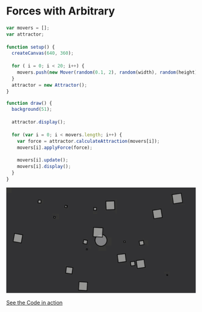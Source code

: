 # Forces with Arbitrary


```js
var movers = [];
var attractor;

function setup() {
  createCanvas(640, 360);

  for ( i = 0; i < 20; i++) {
    movers.push(new Mover(random(0.1, 2), random(width), random(height)));
  }
  attractor = new Attractor();
}
```

```js
function draw() {
  background(51);

  attractor.display();

  for (var i = 0; i < movers.length; i++) {
    var force = attractor.calculateAttraction(movers[i]);
    movers[i].applyForce(force);

    movers[i].update();
    movers[i].display();
  }
}

```
<img src ="img/force.gif"/>

[See the Code in action](index.html)
